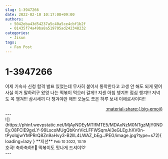 ```yaml
---
slug: 1-3947266
date: 2022-02-10 10:17:08+09:00
authors:
  - 5042eba43d54237a5c40a5ce4cbf1b2f
  - 01435f74a49ba8a519705ad242348232
categories:
  - Jisun
tags:
  - Fan Post
---
```


# 1-3947266

<div class="post-container" markdown="1">
<div class="content-container md-sidebar__scrollwrap" markdown="1">

어제 기숙사 신청 합격 발표 있었는데 무사히 붙어서 통학한다고 고생 안 해도 되게 됐어 사실 이거 말하려구 왔엉 나는 떡볶이 먹으러 갈게!! 지센 아침 챙겨!!! 점심 챙겨!!! 저녁도 꼭 챙겨!!! 삼시세끼 다 챙겨야만 해!!! 오늘도 쪼은 하루 보내 이에로사이다!!

</div>
</div>

<div style="text-align: right;" markdown="1">
<a href="https://weverse.io/fromis9/fanpost/1-3947266" style="text-align: right;">:material-share:{.big-emoji}</a>
</div>
---

<div class="comments-container md-sidebar__scrollwrap" markdown="1">
<div class="comment" markdown="1">
<div class='id-container' markdown="1">
![](https://phinf.wevpstatic.net/MjAyNDEyMTlfMTE5/MDAxNzM0NTgzMjY0NDEy.08FClE9gxLY-99LscoMUgQbKnrVicLFFWSqmAi3eGLEg.hXV0n-tPyoIqjwYMPRrQ8Zn9aHvy3-B2llL4LWAZ_bEg.JPEG/image.jpg?type=s72){ loading=lazy }
**<span class="artist">지선</span>** <small>Feb 10 2022, 10:19</small><br>
</div>
<div class='comment-body' markdown="1">
호곡! 축하축하!!🥳 떡볶이도 맛나게 드셔야♡ 
</div>
</div>
</div>
---

